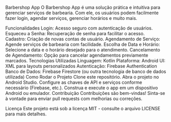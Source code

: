 Barbershop App
O Barbershop App é uma solução prática e intuitiva para gerenciar serviços de barbearia. Com ele, os usuários podem facilmente fazer login, agendar serviços, gerenciar horários e muito mais.

Funcionalidades
Login: Acesso seguro com autenticação de usuários.
Esqueceu a Senha: Recuperação de senha para facilitar o acesso.
Cadastro: Criação de novas contas de usuário.
Agendamento de Serviço: Agende serviços de barbearia com facilidade.
Escolha de Data e Horário: Selecione a data e o horário desejado para o atendimento.
Cancelamento de Agendamento: Opção para cancelar agendamentos previamente marcados.
Tecnologias Utilizadas
Linguagem: Kotlin
Plataforma: Android
UI: XML para layouts personalizados
Autenticação: Firebase Authentication
Banco de Dados: Firebase Firestore (ou outra tecnologia de banco de dados utilizada)
Como Rodar o Projeto
Clone este repositório.
Abra o projeto no Android Studio.
Configure as chaves de API e serviços conforme necessário (Firebase, etc.).
Construa e execute o app em um dispositivo Android ou emulador.
Contribuição
Contribuições são bem-vindas! Sinta-se à vontade para enviar pull requests com melhorias ou correções.

Licença
Este projeto está sob a licença MIT - consulte o arquivo LICENSE para mais detalhes.
